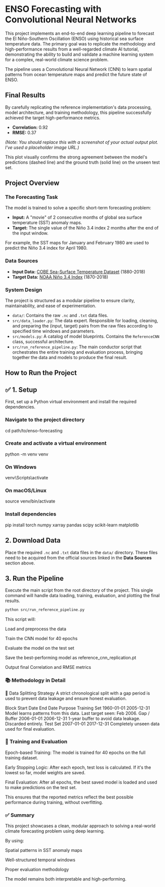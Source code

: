 # ENSO Forecasting with Convolutional Neural Networks

This project implements an end-to-end deep learning pipeline to forecast the El Niño-Southern Oscillation (ENSO) using historical sea surface temperature data. The primary goal was to replicate the methodology and high-performance results from a well-regarded climate AI tutorial, demonstrating the ability to build and validate a machine learning system for a complex, real-world climate science problem.

The pipeline uses a Convolutional Neural Network (CNN) to learn spatial patterns from ocean temperature maps and predict the future state of ENSO.

## Final Results

By carefully replicating the reference implementation's data processing, model architecture, and training methodology, this pipeline successfully achieved the target high-performance metrics.

- **Correlation:** 0.92
- **RMSE:** 0.37



*(Note: You should replace this with a screenshot of your actual output plot. I've used a placeholder image URL.)*

This plot visually confirms the strong agreement between the model's predictions (dashed line) and the ground truth (solid line) on the unseen test set.

## Project Overview

### The Forecasting Task

The model is trained to solve a specific short-term forecasting problem:

- **Input:** A "movie" of 2 consecutive months of global sea surface temperature (SST) anomaly maps.
- **Target:** The single value of the Niño 3.4 index 2 months after the end of the input window.

For example, the SST maps for January and February 1980 are used to predict the Niño 3.4 index for April 1980.

### Data Sources

- **Input Data:** [COBE Sea-Surface Temperature Dataset](https://psl.noaa.gov/data/gridded/data.cobe.html) (1880-2018)
- **Target Data:** [NOAA Niño 3.4 Index](https://psl.noaa.gov/gcos_wgsp/Timeseries/Data/nino34.long.anom.data) (1870-2018)

### System Design

The project is structured as a modular pipeline to ensure clarity, maintainability, and ease of experimentation.

- `data/`: Contains the raw `.nc` and `.txt` data files.
- `src/data_loader.py`: The data expert. Responsible for loading, cleaning, and preparing the (input, target) pairs from the raw files according to specified time windows and parameters.
- `src/models.py`: A catalog of model blueprints. Contains the `ReferenceCNN` class,  successful architecture.
- `src/run_reference_pipeline.py`: The main conductor script that orchestrates the entire training and evaluation process, bringing together the data and models to produce the final result.

## How to Run the Project

## ✅ 1. Setup

First, set up a Python virtual environment and install the required dependencies.

### Navigate to the project directory
cd path/to/enso-forecasting

### Create and activate a virtual environment
python -m venv venv

### On Windows
venv\Scripts\activate

### On macOS/Linux
source venv/bin/activate

### Install dependencies
pip install torch numpy xarray pandas scipy scikit-learn matplotlib



## 2. Download Data
Place the required `.nc` and `.txt` data files in the `data/` directory. These files need to be acquired from the official sources linked in the **Data Sources** section above.

## 3. Run the Pipeline
Execute the main script from the root directory of the project. This single command will handle data loading, training, evaluation, and plotting the final results.

```bash
python src/run_reference_pipeline.py
```


This script will:

Load and preprocess the data

Train the CNN model for 40 epochs

Evaluate the model on the test set

Save the best-performing model as reference_cnn_replication.pt

Output final Correlation and RMSE metrics

### 📚 Methodology in Detail
🧪 Data Splitting Strategy
A strict chronological split with a gap period is used to prevent data leakage and ensure honest evaluation.

Block	Start Date	End Date	Purpose
Training Set	1960-01-01	2005-12-31	Model learns patterns from this data. Last target seen: Feb 2006.
Gap / Buffer	2006-01-01	2006-12-31	1-year buffer to avoid data leakage. Discarded entirely.
Test Set	2007-01-01	2017-12-31	Completely unseen data used for final evaluation.

### 🔁 Training and Evaluation
Epoch-based Training:
The model is trained for 40 epochs on the full training dataset.

Early Stopping Logic:
After each epoch, test loss is calculated. If it's the lowest so far, model weights are saved.

Final Evaluation:
After all epochs, the best saved model is loaded and used to make predictions on the test set.

This ensures that the reported metrics reflect the best possible performance during training, without overfitting.

### ✅ Summary
This project showcases a clean, modular approach to solving a real-world climate forecasting problem using deep learning.

By using:

Spatial patterns in SST anomaly maps

Well-structured temporal windows

Proper evaluation methodology

The model remains both interpretable and high-performing.






